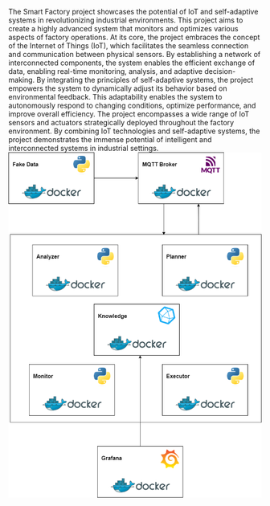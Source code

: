 The Smart Factory project showcases the potential of IoT and self-adaptive systems in revolutionizing industrial environments. This project aims to create a highly advanced system that monitors and optimizes various aspects of factory operations. At its core, the project embraces the concept of the Internet of Things (IoT), which facilitates the seamless connection and communication between physical sensors. By establishing a network of interconnected components, the system enables the efficient exchange of data, enabling real-time monitoring, analysis, and adaptive decision-making. By integrating the principles of self-adaptive systems, the project empowers the system to dynamically adjust its behavior based on environmental feedback. This adaptability enables the system to autonomously respond to changing conditions, optimize performance, and improve overall efficiency. The project encompasses a wide range of IoT sensors and actuators strategically deployed throughout the factory environment. By combining IoT technologies and self-adaptive systems, the project demonstrates the immense potential of intelligent and interconnected systems in industrial settings.
![alt text](https://github.com/GiordanoT/smart-factory/blob/main/architecture.png)
